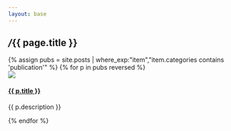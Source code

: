 ```yaml
---
layout: base
---
```


<div class="container pt-4" id="events">
  <section class="section">
    <h1 class="section-heading"><i class="big-red">/</i><span class="align-middle">{{ page.title }}</span></h1>
    <div class="row mb-3 flex-center">
      {% assign pubs = site.posts | where_exp:"item","item.categories contains 'publication'" %}
      {% for p in pubs reversed %}
      <div class="col-md-4">
        <div class="card p-2">
          <!-- Card image -->
          <a href="{{ p.file }}">
          <img class="card-img-top" src="{{ p.thumb }}">
          </a>
          <!-- Card content -->
          <div class="card-body pt-2">
            <!-- Title -->
            <a href="{{ p.file }}" class="lead">
            <h4 class="card-title">{{ p.title }}</h4>
            </a>
            <!-- Text -->
            <p class="card-text">{{ p.description }}</p>
            <!-- Button -->
          </div>
        </div>
      </div>
      {% endfor %}
    </div>
  </section>
</div>

